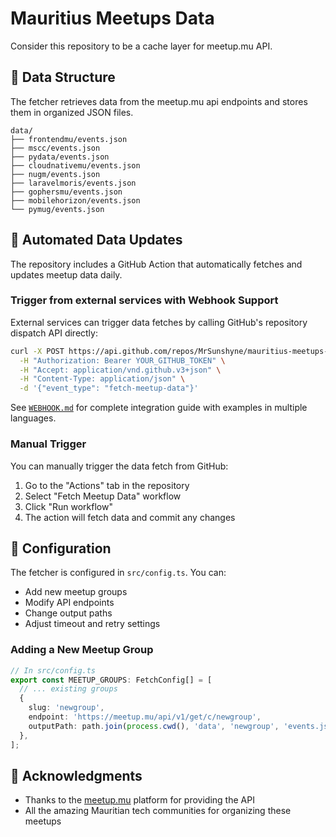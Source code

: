 # Mauritius Meetups Data

Consider this repository to be a cache layer for meetup.mu API.

## 📁 Data Structure

The fetcher retrieves data from the meetup.mu api endpoints and stores them in organized JSON files.

```
data/
├── frontendmu/events.json
├── mscc/events.json
├── pydata/events.json
├── cloudnativemu/events.json
├── nugm/events.json
├── laravelmoris/events.json
├── gophersmu/events.json
├── mobilehorizon/events.json
└── pymug/events.json
```

## 🤖 Automated Data Updates

The repository includes a GitHub Action that automatically fetches and updates meetup data daily.

### Trigger from external services with Webhook Support

External services can trigger data fetches by calling GitHub's repository dispatch API directly:

```bash
curl -X POST https://api.github.com/repos/MrSunshyne/mauritius-meetups-data/dispatches \
  -H "Authorization: Bearer YOUR_GITHUB_TOKEN" \
  -H "Accept: application/vnd.github.v3+json" \
  -H "Content-Type: application/json" \
  -d '{"event_type": "fetch-meetup-data"}'
```

See [`WEBHOOK.md`](WEBHOOK.md) for complete integration guide with examples in multiple languages.


### Manual Trigger

You can manually trigger the data fetch from GitHub:

1. Go to the "Actions" tab in the repository
2. Select "Fetch Meetup Data" workflow
3. Click "Run workflow"
4. The action will fetch data and commit any changes

## 🔧 Configuration

The fetcher is configured in `src/config.ts`. You can:

- Add new meetup groups
- Modify API endpoints
- Change output paths
- Adjust timeout and retry settings

### Adding a New Meetup Group

```typescript
// In src/config.ts
export const MEETUP_GROUPS: FetchConfig[] = [
  // ... existing groups
  {
    slug: 'newgroup',
    endpoint: 'https://meetup.mu/api/v1/get/c/newgroup',
    outputPath: path.join(process.cwd(), 'data', 'newgroup', 'events.json'),
  },
];
```

## 🙏 Acknowledgments

- Thanks to the [meetup.mu](https://meetup.mu) platform for providing the API
- All the amazing Mauritian tech communities for organizing these meetups
